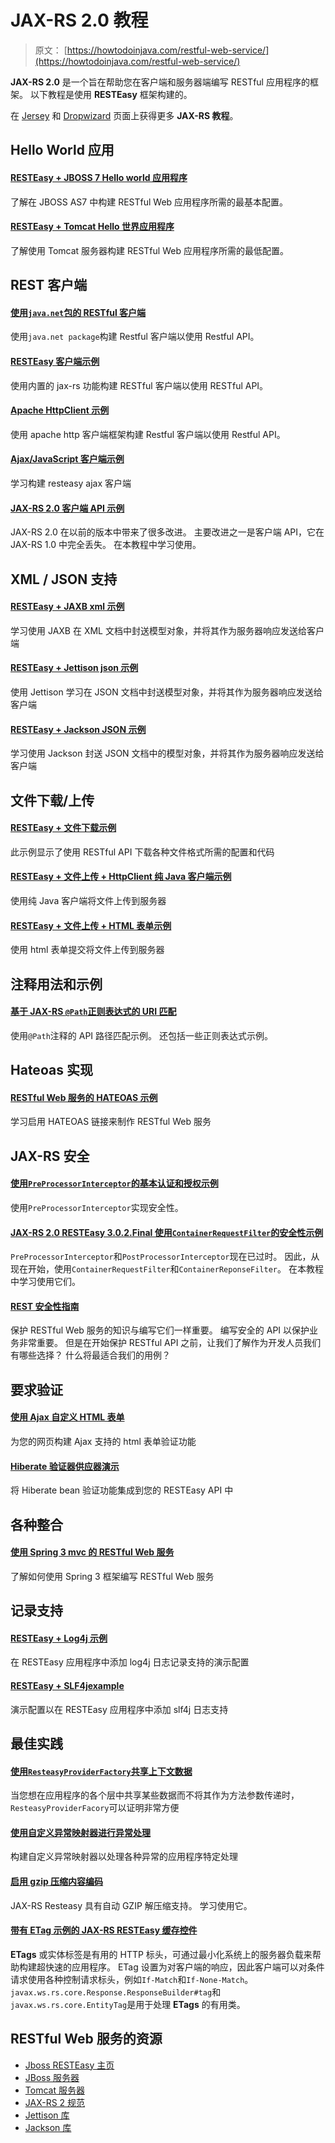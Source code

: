 # JAX-RS 2.0 教程

> 原文： [https://howtodoinjava.com/restful-web-service/](https://howtodoinjava.com/restful-web-service/)

**JAX-RS 2.0** 是一个旨在帮助您在客户端和服务器端编写 RESTful 应用程序的框架。 以下教程是使用 **RESTEasy** 框架构建的。

在 [Jersey](//howtodoinjava.com/jersey-jax-rs-tutorials/) 和 [Dropwizard](//howtodoinjava.com/dropwizard-tutorials/) 页面上获得更多 **JAX-RS 教程**。

## Hello World 应用

#### [RESTEasy + JBOSS 7 Hello world 应用程序](//howtodoinjava.com/resteasy/resteasy-jboss-7-hello-world-application/ "RESTEasy + JBOSS 7 Hello world application")

了解在 JBOSS AS7 中构建 RESTful Web 应用程序所需的最基本配置。

#### [RESTEasy + Tomcat Hello 世界应用程序](//howtodoinjava.com/resteasy/resteasy-tomcat-hello-world-application/ "RESTEasy + Tomcat hello world application")

了解使用 Tomcat 服务器构建 RESTful Web 应用程序所需的最低配置。

## REST 客户端

#### [使用`java.net`包的 RESTful 客户端](//howtodoinjava.com/resteasy/restful-webservices-client-using-java-net-package/ "testful client using java.net package")

使用`java.net package`构建 Restful 客户端以使用 Restful API。

#### [RESTEasy 客户端示例](//howtodoinjava.com/resteasy/resteasy-client-for-consuming-rest-apis/ "RESTEasy client for consuming REST APIs")

使用内置的 jax-rs 功能构建 RESTful 客户端以使用 RESTful API。

#### [Apache HttpClient 示例](//howtodoinjava.com/apache-commons/jax-rs-restful-client-using-apache-httpclient/ "JAX-RS RESTful client using apache httpclient")

使用 apache http 客户端框架构建 Restful 客户端以使用 Restful API。

#### [Ajax/JavaScript 客户端示例](//howtodoinjava.com/resteasy/resteasy-javascriptajax-client-demo/ "RESTEasy javascript/ajax client demo")

学习构建 resteasy ajax 客户端

#### [JAX-RS 2.0 客户端 API 示例](//howtodoinjava.com/resteasy/jax-rs-2-0-resteasy-3-0-2-final-client-api-example/ "JAX-RS 2.0 RESTEasy 3.0.2.Final Client API example")

JAX-RS 2.0 在以前的版本中带来了很多改进。 主要改进之一是客户端 API，它在 JAX-RS 1.0 中完全丢失。 在本教程中学习使用。

## XML / JSON 支持

#### [RESTEasy + JAXB xml 示例](//howtodoinjava.com/resteasy/resteasy-jaxb-xml-example/ "RESTEasy + JAXB xml example")

学习使用 JAXB 在 XML 文档中封送模型对象，并将其作为服务器响应发送给客户端

#### [RESTEasy + Jettison json 示例](//howtodoinjava.com/resteasy/resteasy-jettison-json-example/ "RESTEasy + Jettison json example")

使用 Jettison 学习在 JSON 文档中封送模型对象，并将其作为服务器响应发送给客户端

#### [RESTEasy + Jackson JSON 示例](//howtodoinjava.com/2013/05/10/resteasy-jackson-json-example/ "RESTEasy + Jackson JSON example")

学习使用 Jackson 封送 JSON 文档中的模型对象，并将其作为服务器响应发送给客户端

## 文件下载/上传

#### [RESTEasy + 文件下载示例](//howtodoinjava.com/resteasy/resteasy-file-download-example/ "RESTEasy + File download example")

此示例显示了使用 RESTful API 下载各种文件格式所需的配置和代码

#### [RESTEasy + 文件上传 + HttpClient 纯 Java 客户端示例](//howtodoinjava.com/resteasy/jax-rs-resteasy-file-upload-httpclient-example/ "JAX-RS RESTEasy file upload + httpclient example")

使用纯 Java 客户端将文件上传到服务器

#### [RESTEasy + 文件上传 + HTML 表单示例](//howtodoinjava.com/resteasy/jax-rs-resteasy-file-upload-html-form-example/ "JAX-RS RESTEasy file upload + html form example")

使用 html 表单提交将文件上传到服务器

## 注释用法和示例

#### [基于 JAX-RS `@Path`正则表达式的 URI 匹配](//howtodoinjava.com/resteasy/jax-rs-path-regex-based-uri-matching/ "@Path example")

使用`@Path`注释的 API 路径匹配示例。 还包括一些正则表达式示例。

## Hateoas 实现

#### [RESTful Web 服务的 HATEOAS 示例](//howtodoinjava.com/resteasy/writing-restful-webservices-with-hateoas-using-jax-rs-and-jaxb-in-java/ "How to write RESTful web services using jax-rs and jaxb in java [HATEOAS example]")

学习启用 HATEOAS 链接来制作 RESTful Web 服务

## JAX-RS 安全

#### [使用`PreProcessorInterceptor`的基本认证和授权示例](//howtodoinjava.com/resteasy/jax-rs-resteasy-basic-authentication-and-authorization-tutorial/ "JAX-RS RESTEasy basic authentication and authorization tutorial") 

使用`PreProcessorInterceptor`实现安全性。

#### [JAX-RS 2.0 RESTEasy 3.0.2.Final 使用`ContainerRequestFilter`的安全性示例](//howtodoinjava.com/resteasy/jax-rs-2-0-resteasy-3-0-2-final-security-tutorial/ "JAX-RS 2.0 RESTEasy 3.0.2.Final security tutorial") 

`PreProcessorInterceptor`和`PostProcessorInterceptor`现在已过时。 因此，从现在开始，使用`ContainerRequestFilter`和`ContainerReponseFilter`。 在本教程中学习使用它们。

#### [REST 安全性指南](//howtodoinjava.com/security/restful-web-services-security-guide/)

保护 RESTful Web 服务的知识与编写它们一样重要。 编写安全的 API 以保护业务非常重要。 但是在开始保护 RESTful API 之前，让我们了解作为开发人员我们有哪些选择？ 什么将最适合我们的用例？

## 要求验证

#### [使用 Ajax 自定义 HTML 表单](//howtodoinjava.com/resteasy/jax-rs-custom-validation-example-using-ajax/ "JAX-RS custom validation example using ajax")

为您的网页构建 Ajax 支持的 html 表单验证功能

#### [Hiberate 验证器供应器演示](//howtodoinjava.com/resteasy/resteasy-bean-validation-using-hibernate-validator-provider/ "RESTEasy bean validation using hibernate validator provider")

将 Hiberate bean 验证功能集成到您的 RESTEasy API 中

## 各种整合

#### [使用 Spring 3 mvc 的 RESTful Web 服务](//howtodoinjava.com/spring/spring-restful/how-to-write-restful-webservices-using-spring-3-mvc/)

了解如何使用 Spring 3 框架编写 RESTful Web 服务

## 记录支持

#### [RESTEasy + Log4j 示例](//howtodoinjava.com/log4j/resteasy-tomcat-7-log4j-logging-example/ "RESTEasy + Tomcat 7 + Log4j logging example")

在 RESTEasy 应用程序中添加 log4j 日志记录支持的演示配置

#### [RESTEasy + SLF4jexample](//howtodoinjava.com/resteasy/resteasy-tomcat-7-slf4j-logging-example/ "RESTEasy + Tomcat 7 + SLF4J logging example")

演示配置以在 RESTEasy 应用程序中添加 slf4j 日志支持

## 最佳实践

#### [使用`ResteasyProviderFactory`共享上下文数据](//howtodoinjava.com/resteasy/share-context-data-with-jax-rs-resteasyproviderfactory/ "Share context data with JAX-RS ResteasyProviderFactory") 

当您想在应用程序的各个层中共享某些数据而不将其作为方法参数传递时，`ResteasyProviderFacory`可以证明非常方便

#### [使用自定义异常映射器进行异常处理](//howtodoinjava.com/resteasy/exception-handling-in-jax-rs-resteasy-with-exceptionmapper/ "Exception handling in JAX-RS RESTEasy with ExceptionMapper")

构建自定义异常映射器以处理各种异常的应用程序特定处理

#### [启用 gzip 压缩内容编码](//howtodoinjava.com/resteasy/enable-gzip-compression-content-encoding-in-resteasy/ "Enable gzip compression content encoding in RESTEasy")

JAX-RS Resteasy 具有自动 GZIP 解压缩支持。 学习使用它。

#### [带有 ETag 示例的 JAX-RS RESTEasy 缓存控件](//howtodoinjava.com/2013/06/05/jax-rs-resteasy-cache-control-with-etag-example/ "JAX-RS RESTEasy Cache control with ETag example")

**ETags** 或实体标签是有用的 HTTP 标头，可通过最小化系统上的服务器负载来帮助构建超快速的应用程序。 ETag 设置为对客户端的响应，因此客户端可以对条件请求使用各种控制请求标头，例如`If-Match`和`If-None-Match`。 `javax.ws.rs.core.Response.ResponseBuilder#tag`和`javax.ws.rs.core.EntityTag`是用于处理 **ETags** 的有用类。

## RESTful Web 服务的资源

*   [Jboss RESTEasy 主页](http://resteasy.jboss.org/ "reasteasy")
*   [JBoss 服务器](http://jbossas.jboss.org/)
*   [Tomcat 服务器](https://tomcat.apache.org/)
*   [JAX-RS 2 规范](https://jax-rs-spec.java.net/)
*   [Jettison 库](https://github.com/codehaus/jettison)
*   [Jackson 库](https://github.com/FasterXML/jackson)